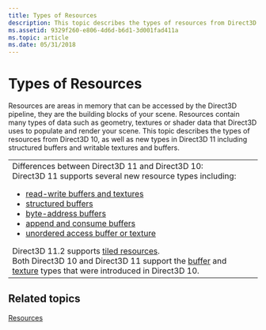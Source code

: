```yaml
---
title: Types of Resources
description: This topic describes the types of resources from Direct3D 10, as well as new types in Direct3D 11 including structured buffers and writable textures and buffers.
ms.assetid: 9329f260-e806-4d6d-b6d1-3d001fad411a
ms.topic: article
ms.date: 05/31/2018
---
```


# Types of Resources

Resources are areas in memory that can be accessed by the Direct3D pipeline, they are the building blocks of your scene. Resources contain many types of data such as geometry, textures or shader data that Direct3D uses to populate and render your scene. This topic describes the types of resources from Direct3D 10, as well as new types in Direct3D 11 including structured buffers and writable textures and buffers.



<table>
<colgroup>
<col style="width: 100%" />
</colgroup>
<tbody>
<tr class="odd">
<td>Differences between Direct3D 11 and Direct3D 10:<br/> Direct3D 11 supports several new resource types including:<br/>
<ul>
<li><a href="direct3d-11-advanced-stages-cs-resources.md">read-write buffers and textures</a></li>
<li><a href="direct3d-11-advanced-stages-cs-resources.md">structured buffers</a></li>
<li><a href="direct3d-11-advanced-stages-cs-resources.md">byte-address buffers</a></li>
<li><a href="direct3d-11-advanced-stages-cs-resources.md">append and consume buffers</a></li>
<li><a href="direct3d-11-advanced-stages-cs-resources.md">unordered access buffer or texture</a></li>
</ul>
Direct3D 11.2 supports <a href="tiled-resources.md">tiled resources</a>.<br/> Both Direct3D 10 and Direct3D 11 support the <a href="overviews-direct3d-11-resources-buffers-intro.md">buffer</a> and <a href="overviews-direct3d-11-resources-textures-intro.md">texture</a> types that were introduced in Direct3D 10.<br/></td>
</tr>
</tbody>
</table>



 

## Related topics

<dl> <dt>

[Resources](overviews-direct3d-11-resources.md)
</dt> </dl>

 

 






